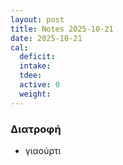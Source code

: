 ```yaml
---
layout: post
title: Notes 2025-10-21
date: 2025-10-21
cal:
  deficit:
  intake:
  tdee:
  active: 0
  weight:
---
```


### Διατροφή

- γιαούρτι

<!---  ![pic](/pics/2025-10-21/yogurt.jpg)<br> -->
